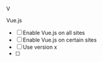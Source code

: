 V

Vue.js

- [ ] Enable Vue.js on all sites
- [ ] Enable Vue.js on certain sites
- [ ] Use version x
- [ ] 
